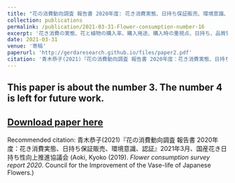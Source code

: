 ```yaml
---
title: "花の消費動向調査 報告書 2020年度: 花き消費実態、日持ち保証販売、環境意識、認証 (Flower Consumption Survey Report 2020 : Trends in flower and plant consumption, purchase rate, purpose, vase-life  quality, environmental awareness, needs for cultivation information, preference for domestic and imported products, recognition rate of certifications, purchase rate of certified products)"
collection: publications
permalink: /publication/2021-03-31-Flower-consumption-number-16
excerpt: '花き消費の実態、花と植物の購入率、購入用途、購入時の重視点、日持ち、品質管理の状況、環境意識、栽培情報のニーズ、国産・輸入品への選好、認証の認知率、認証品の購入率'
date: 2021-03-31
venue: '寄稿'
paperurl: 'http://gerdaresearch.github.io/files/paper2.pdf'
citation: '青木恭子(2021)『花の消費動向調査 報告書 2020年度：花き消費実態、日持ち保証販売、環境意識、認証』2021年3月、国産花き日持ち性向上推進協議会  (Aoki, Kyoko (2019). <i>Flower consumption survey report 2020</i>. Council for the Improvement of the Vase-life of Japanese Flowers.)'
---
```

## This paper is about the number 3. The number 4 is left for future work.

## [Download paper here](http://gerdaresearch.github.io/files/paper2.pdf)

Recommended citation: 青木恭子(2021)『花の消費動向調査 報告書 2020年度：花き消費実態、日持ち保証販売、環境意識、認証』2021年3月、国産花き日持ち性向上推進協議会  (Aoki, Kyoko (2019). <i>Flower consumption survey report 2020</i>. Council for the Improvement of the Vase-life of Japanese Flowers.)
